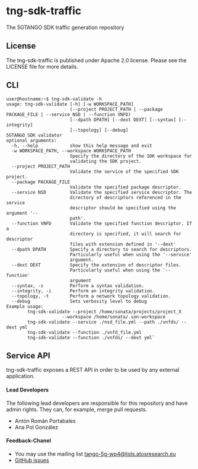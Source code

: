 # tng-sdk-traffic
The 5GTANGO SDK traffic generation repository

## License
The tng-sdk-traffic is published under Apache 2.0 license. Please see the LICENSE file for more details.

## CLI

```
user@hostname:~$ tng-sdk-validate -h
usage: tng-sdk-validate [-h] [-w WORKSPACE_PATH]
                        (--project PROJECT_PATH | --package PACKAGE_FILE | --service NSD | --function VNFD)
                        [--dpath DPATH] [--dext DEXT] [--syntax] [--integrity]
                        [--topology] [--debug]
5GTANGO SDK validator
optional arguments:
  -h, --help            show this help message and exit
  -w WORKSPACE_PATH, --workspace WORKSPACE_PATH
                        Specify the directory of the SDK workspace for
                        validating the SDK project.
  --project PROJECT_PATH
                        Validate the service of the specified SDK project.
  --package PACKAGE_FILE
                        Validate the specified package descriptor.
  --service NSD         Validate the specified service descriptor. The
                        directory of descriptors referenced in the service
                        descriptor should be specified using the argument '--
                        path'.
  --function VNFD       Validate the specified function descriptor. If a
                        directory is specified, it will search for descriptor
                        files with extension defined in '--dext'
  --dpath DPATH         Specify a directory to search for descriptors.
                        Particularly useful when using the '--service'
                        argument.
  --dext DEXT           Specify the extension of descriptor files.
                        Particularly useful when using the '--function'
                        argument
  --syntax, -s          Perform a syntax validation.
  --integrity, -i       Perform an integrity validation.
  --topology, -t        Perform a network topology validation.
  --debug               Sets verbosity level to debug
Example usage:
        tng-sdk-validate --project /home/sonata/projects/project_X
                     --workspace /home/sonata/.son-workspace
        tng-sdk-validate --service ./nsd_file.yml --path ./vnfds/ --dext yml
        tng-sdk-validate --function ./vnfd_file.yml
        tng-sdk-validate --function ./vnfds/ --dext yml`
```

## Service API
tng-sdk-traffic exposes a REST API in order to be used by any external application.

#### Lead Developers
The following lead developers are responsible for this repository and have admin rights. They can, for example, merge pull requests.

* Antón Román Portabales
* Ana Pol González

#### Feedback-Chanel
* You may use the mailing list [tango-5g-wp4@lists.atosresearch.eu](mailto:tango-5g-wp4@lists.atosresearch.eu)
* [GitHub issues](https://github.com/sonata-nfv/tng-sdk-traffic/issues)
